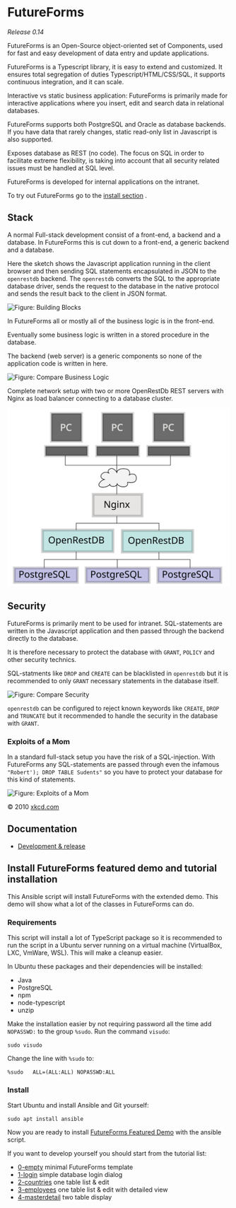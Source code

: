# FutureForms

*Release 0.14*

FutureForms is an Open-Source object-oriented set of Components, used for
fast and easy development of data entry and update applications. 

FutureForms is a Typescript library, it is easy to extend and customized.
It ensures total segregation of duties Typescript/HTML/CSS/SQL, it
supports continuous integration, and it can scale. 

Interactive vs static business application: FutureForms is primarily made
for interactive applications where you insert, edit and search data in
relational databases.  

FutureForms supports both PostgreSQL and Oracle as database backends.
If you have data that rarely changes, static read-only list in Javascript
is also supported. 

Exposes database as REST (no code). The focus on SQL in order to
facilitate extreme flexibility, is taking into account that all security
related issues must be handled at SQL level. 

FutureForms is developed for internal applications on the intranet.

To try out FutureForms go to the
[install section](#install-futureforms-featured-demo-and-tutorial-installation) .

## Stack

A normal Full-stack development consist of a front-end, a backend and a database.
In FutureForms this is cut down to a front-end, a generic backend and a database.

Here the sketch shows the Javascript application running in the client browser
and then sending SQL statements encapsulated in JSON to the `openrestdb` backend.
The `openrestdb` converts the SQL to the appropriate database driver,
sends the request to the database in the native protocol
and sends the result back to the client in JSON format.

![Figure: Building Blocks](img/blocks.svg)

In FutureForms all or mostly all of the business logic
is in the front-end.

Eventually some business logic is written in a
stored procedure in the database.

The backend (web server) is a generic components so none of the
application code is written in here.

![Figure: Compare Business Logic](img/compare-business-logic.svg)

Complete network setup with two or more OpenRestDb REST servers
with Nginx as load balancer connecting to a database cluster.

![Figure: Complete network setup](img/netoverview.svg)

## Security

FutureForms is primarily ment to be used for intranet.
SQL-statements are written in the Javascript application
and then passed through the backend directly to the database.

It is therefore necessary to protect the database with `GRANT`, 
`POLICY` and other security technics.

SQL-statments like `DROP` and `CREATE` can be blacklisted in
`openrestdb` but it is recommended to only `GRANT` necessary
statements in the database itself.

![Figure: Compare Security](img/compare-security.svg)

`openrestdb` can be configured to reject known keywords like
`CREATE`, `DROP` and `TRUNCATE` but it recommended to handle
the security in the database with `GRANT`.

### Exploits of a Mom

In a standard full-stack setup you have the risk of a SQL-injection.
With FutureForms any SQL-statements are passed through even
the infamous `"Robert'); DROP TABLE Sudents"` so you have
to protect your database for this kind of statements.

![Figure: Exploits of a Mom](img/exploits_of_a_mom.png)

© 2010 [xkcd.com](https://xkcd.com/327/) 

## Documentation

* [Development &amp; release](doc/devrel.md)

## Install FutureForms featured demo and tutorial installation

This Ansible script will install FutureForms with the extended demo.
This demo will show what a lot of the classes in FutureForms can do.

### Requirements

This script will install a lot of TypeScript package
so it is recommended to run the script in a Ubuntu
server running on a virtual machine (VirtualBox, LXC, VmWare, WSL).
This will make a cleanup easier.

In Ubuntu these packages and their dependencies will be installed:

* Java
* PostgreSQL
* npm
* node-typescript
* unzip

Make the installation easier by not requiring password all the time
add `NOPASSWD:` to the group `%sudo`.
Run the command `visudo`:

```
sudo visudo
```

Change the line with `%sudo` to:

```
%sudo   ALL=(ALL:ALL) NOPASSWD:ALL
```

### Install

Start Ubuntu and install Ansible and Git yourself:

```
sudo apt install ansible
```

Now you are ready to install 
[FutureForms Featured Demo](playbooks/demo/)
with the ansible script.

If you want to develop yourself you should start from the tutorial list:

* [0-empty](playbooks/0-empty/) minimal FutureForms template
* [1-login](playbooks/1-login/) simple database login dialog
* [2-countries](playbooks/2-countries/) one table list & edit
* [3-employees](playbooks/3-employees/) one table list & edit with detailed view
* [4-masterdetail](playbooks/4-masterdetail/) two table display
